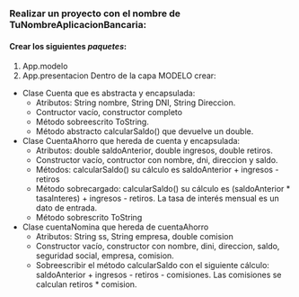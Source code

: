 ### Realizar un proyecto con el nombre de **TuNombreAplicacionBancaria**:

#### Crear los siguientes *paquetes*:
  1. App.modelo
  2. App.presentacion
Dentro de la capa MODELO crear:
* Clase Cuenta que es abstracta y encapsulada:
    - Atributos: String nombre, String DNI, String Direccion.
    - Contructor vacío, constructor completo
    - Método sobreescrito ToString.
    - Método abstracto calcularSaldo() que devuelve un double.
* Clase CuentaAhorro que hereda de cuenta y encapsulada:
    - Atributos: double saldoAnterior, double ingresos, double retiros.
    - Constructor vacío, contructor con nombre, dni, direccion y saldo.
    - Métodos: calcularSaldo() su cálculo es saldoAnterior + ingresos - retiros
    - Método sobrecargado: calcularSaldo() su cálculo es (saldoAnterior * tasaInteres) +  ingresos - retiros. La tasa de interés mensual es un dato de entrada.
    - Método sobrescrito ToString
* Clase cuentaNomina que hereda de cuentaAhorro
    - Atributos: String ss, String empresa, double comision
    - Constructor vacío, constructor con nombre, dini, direccion, saldo, seguridad social, empresa, comision.
    - Sobreescribir el método calcularSaldo con el siguiente cálculo: saldoAnterior + ingresos - retiros - comisiones. Las comisiones se calculan retiros * comision.